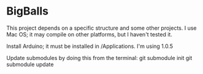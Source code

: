 # BigBalls

This project depends on a specific structure and some other projects. I use Mac OS; it may compile on other platforms, but I haven't tested it.

Install Arduino; it must be installed in /Applications. I'm using 1.0.5

Update submodules by doing this from the terminal: 
   git submodule init 
   git submodule update

